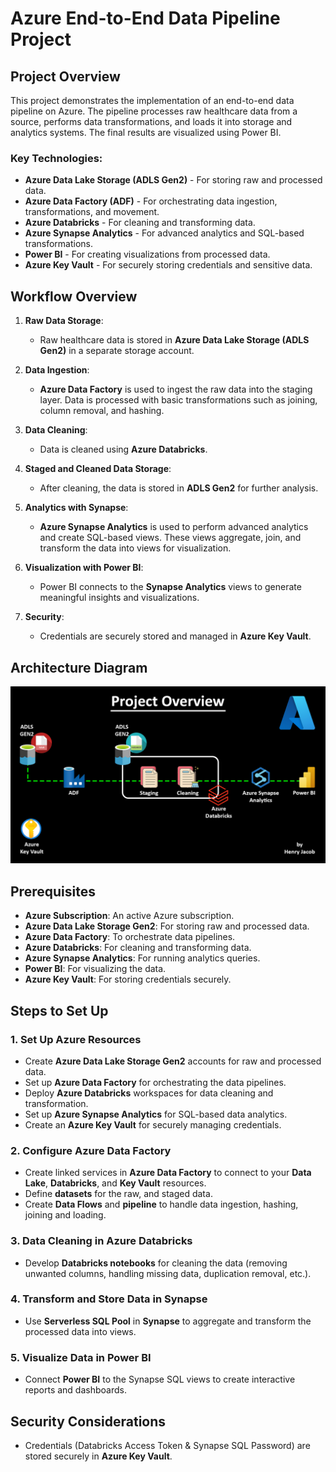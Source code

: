 # Azure End-to-End Data Pipeline Project

## Project Overview

This project demonstrates the implementation of an end-to-end data pipeline on Azure. The pipeline processes raw healthcare data from a source, performs data transformations, and loads it into storage and analytics systems. The final results are visualized using Power BI.

### Key Technologies:
- **Azure Data Lake Storage (ADLS Gen2)** - For storing raw and processed data.
- **Azure Data Factory (ADF)** - For orchestrating data ingestion, transformations, and movement.
- **Azure Databricks** - For cleaning and transforming data.
- **Azure Synapse Analytics** - For advanced analytics and SQL-based transformations.
- **Power BI** - For creating visualizations from processed data.
- **Azure Key Vault** - For securely storing credentials and sensitive data.

## Workflow Overview

1. **Raw Data Storage**:
   - Raw healthcare data is stored in **Azure Data Lake Storage (ADLS Gen2)** in a separate storage account.

2. **Data Ingestion**:
   - **Azure Data Factory** is used to ingest the raw data into the staging layer. Data is processed with basic transformations such as joining, column removal, and hashing.

3. **Data Cleaning**:
   - Data is cleaned using **Azure Databricks**.

4. **Staged and Cleaned Data Storage**:
   - After cleaning, the data is stored in **ADLS Gen2** for further analysis.

5. **Analytics with Synapse**:
   - **Azure Synapse Analytics** is used to perform advanced analytics and create SQL-based views. These views aggregate, join, and transform the data into views for visualization.

6. **Visualization with Power BI**:
   - Power BI connects to the **Synapse Analytics** views to generate meaningful insights and visualizations.

7. **Security**:
   - Credentials are securely stored and managed in **Azure Key Vault**.

## Architecture Diagram

![Architecture Diagram](https://github.com/jacobjoe/azure-end-to-end-data-engineering/blob/main/Images/Azure%20Project%20Overview.jpg)

## Prerequisites

- **Azure Subscription**: An active Azure subscription.
- **Azure Data Lake Storage Gen2**: For storing raw and processed data.
- **Azure Data Factory**: To orchestrate data pipelines.
- **Azure Databricks**: For cleaning and transforming data.
- **Azure Synapse Analytics**: For running analytics queries.
- **Power BI**: For visualizing the data.
- **Azure Key Vault**: For storing credentials securely.

## Steps to Set Up

### 1. Set Up Azure Resources
- Create **Azure Data Lake Storage Gen2** accounts for raw and processed data.
- Set up **Azure Data Factory** for orchestrating the data pipelines.
- Deploy **Azure Databricks** workspaces for data cleaning and transformation.
- Set up **Azure Synapse Analytics** for SQL-based data analytics.
- Create an **Azure Key Vault** for securely managing credentials.

### 2. Configure Azure Data Factory
- Create linked services in **Azure Data Factory** to connect to your **Data Lake**, **Databricks**, and **Key Vault** resources.
- Define **datasets** for the raw, and staged data.
- Create **Data Flows** and **pipeline** to handle data ingestion, hashing, joining and loading.

### 3. Data Cleaning in Azure Databricks
- Develop **Databricks notebooks** for cleaning the data (removing unwanted columns, handling missing data, duplication removal, etc.).

### 4. Transform and Store Data in Synapse
- Use **Serverless SQL Pool** in **Synapse** to aggregate and transform the processed data into views.

### 5. Visualize Data in Power BI
- Connect **Power BI** to the Synapse SQL views to create interactive reports and dashboards.


## Security Considerations
- Credentials (Databricks Access Token & Synapse SQL Password) are stored securely in **Azure Key Vault**.
